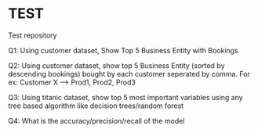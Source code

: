 # TEST
Test repository


Q1: Using customer dataset, Show Top 5 Business Entity with Bookings

Q2: Using customer dataset, show top 5 Business Entity (sorted by descending bookings) bought by each customer seperated by comma. For ex: Customer X --> Prod1, Prod2, Prod3

Q3: Using titanic dataset, show top 5 most important variables using any tree based algorithm like decision trees/random forest

Q4: What is the accuracy/precision/recall of the model
